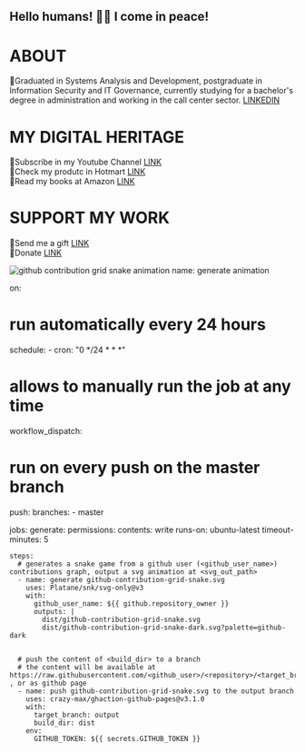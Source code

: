 ## Hello humans! 👋🧿 I come in peace! 

# ABOUT
🧿Graduated in Systems Analysis and Development, postgraduate in Information Security and IT Governance, currently studying for a bachelor's degree in administration and working in the call center sector. [LINKEDIN](https://www.linkedin.com/in/samuelcavalcanticosta/) <br>

# MY DIGITAL HERITAGE
🧿Subscribe in my Youtube Channel [LINK](https://www.youtube.com/@SamuelCavalcantiCosta/videos?sub_confirmation=1) <BR>
🧿Check my produtc in Hotmart [LINK](https://hotmart.com/en/marketplace/products?q=SAMUEL%20CAVALCANTI%20COSTA) <br>
🧿Read my books at Amazon [LINK](https://www.amazon.com/stores/Samuel-Cavalcanti-Costa/author/B0DQ8SPJVW?ref=ap_rdr&isDramIntegrated=true&shoppingPortalEnabled=true) <br>

# SUPPORT MY WORK
🧿Send me a gift [LINK](https://www.mercadolivre.com.br/presentes/presentei-me-8u5sv) <br>
🧿Donate [LINK](https://link.mercadopago.com.br/samuelccosta1991)

<picture>
  <source media="(prefers-color-scheme: dark)" srcset="https://raw.githubusercontent.com/YourUser/YourUser/output/github-contribution-grid-snake-dark.svg">
  <source media="(prefers-color-scheme: light)" srcset="https://raw.githubusercontent.com/YourUser/YourUser/output/github-contribution-grid-snake.svg">
  <img alt="github contribution grid snake animation" src="https://raw.githubusercontent.com/YourUser/YourUser/output/github-contribution-grid-snake.svg">
</picture>
name: generate animation

on:
  # run automatically every 24 hours
  schedule:
    - cron: "0 */24 * * *" 
  
  # allows to manually run the job at any time
  workflow_dispatch:
  
  # run on every push on the master branch
  push:
    branches:
    - master
    
  

jobs:
  generate:
    permissions: 
      contents: write
    runs-on: ubuntu-latest
    timeout-minutes: 5
    
    steps:
      # generates a snake game from a github user (<github_user_name>) contributions graph, output a svg animation at <svg_out_path>
      - name: generate github-contribution-grid-snake.svg
        uses: Platane/snk/svg-only@v3
        with:
          github_user_name: ${{ github.repository_owner }}
          outputs: |
            dist/github-contribution-grid-snake.svg
            dist/github-contribution-grid-snake-dark.svg?palette=github-dark
          
          
      # push the content of <build_dir> to a branch
      # the content will be available at https://raw.githubusercontent.com/<github_user>/<repository>/<target_branch>/<file> , or as github page
      - name: push github-contribution-grid-snake.svg to the output branch
        uses: crazy-max/ghaction-github-pages@v3.1.0
        with:
          target_branch: output
          build_dir: dist
        env:
          GITHUB_TOKEN: ${{ secrets.GITHUB_TOKEN }}
